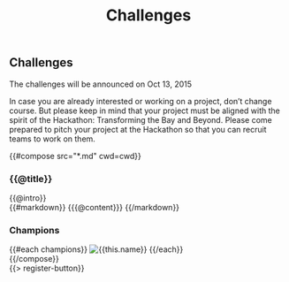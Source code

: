 ﻿---
title: Challenges
cwd: src/content/events/bayarea/2015/challenges
---
## <i class="icon fa-flag"></i> <b>Challenges</b>

The challenges will be announced on Oct 13, 2015

In case you are already interested or working on a project, don’t change course. But please keep in mind that your project must be aligned with the spirit of the Hackathon: Transforming the Bay and Beyond. Please come prepared to pitch your project at the Hackathon so that you can recruit teams to work on them.


{{#compose src="*.md" cwd=cwd}}
<div class="row">
  <div class="3u">
    <h3>{{@title}}</h3> 
  </div>
  <div class="9u challenge-description">
    <div class="expander intro">
      <span class="toggle-switch"></span>
      {{@intro}} 
    </div>
    <div class="content">
{{#markdown}}
{{{@content}}}
{{/markdown}}
    <h3>Champions</h3>
    {{#each champions}}
      <img src="{{../assets}}/images/sponsors/{{this.logo}}" alt="{{this.name}}"/>
    {{/each}}
    </div>
  </div>
</div>
{{/compose}}
<br/>
{{> register-button}}
